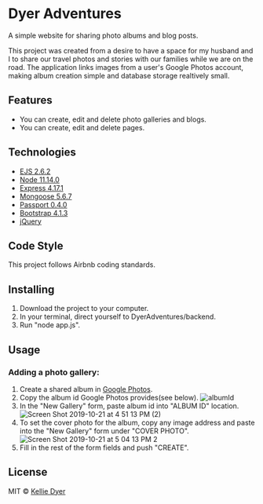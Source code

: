 # Dyer Adventures
A simple website for sharing photo albums and blog posts.

This project was created from a desire to have a space for my husband and I to share our travel photos and stories with our families while we are on the road. The application links images from a user's Google Photos account, making album creation simple and database storage realtively small.

## Features
* You can create, edit and delete photo galleries and blogs.
* You can create, edit and delete pages.

## Technologies
* [EJS 2.6.2](https://ejs.co/)
* [Node 11.14.0](https://nodejs.org/en/)
* [Express 4.17.1](https://expressjs.com/)
* [Mongoose 5.6.7](https://mongoosejs.com/)
* [Passport 0.4.0](http://www.passportjs.org/)
* [Bootstrap 4.1.3](https://getbootstrap.com)
* [jQuery](https://jquery.com/)

## Code Style
This project follows Airbnb coding standards.


## Installing
1. Download the project to your computer.
2. In your terminal, direct yourself to DyerAdventures/backend.
3. Run "node app.js". 

## Usage
### Adding a photo gallery: 
1. Create a shared album in [Google Photos](https://www.google.com/photos/about/).
2. Copy the album id Google Photos provides(see below).
![albumId](https://user-images.githubusercontent.com/17169673/67250836-d5d33e80-f421-11e9-8ed4-c74369eb80b2.png)
3. In the "New Gallery" form, paste album id into "ALBUM ID" location.
![Screen Shot 2019-10-21 at 4 51 13 PM (2)](https://user-images.githubusercontent.com/17169673/67251244-475fbc80-f423-11e9-8063-c66cd184fbac.png)
4. To set the cover photo for the album, copy any image address and paste into the "New Gallery" form under "COVER PHOTO".
![Screen Shot 2019-10-21 at 5 04 13 PM 2](https://user-images.githubusercontent.com/17169673/67251737-e638e880-f424-11e9-844b-5118fe7ac56e.png)
5. Fill in the rest of the form fields and push "CREATE".


## License
MIT © [Kellie Dyer](https://github.com/kellieo14)